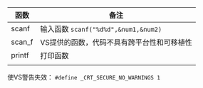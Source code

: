 | 函数   | 备注                                       |
| ------ | ------------------------------------------ |
| scanf  | 输入函数 `scanf("%d%d",&num1,&num2)`       |
| scan_f | VS提供的函数，代码不具有跨平台性和可移植性 |
| printf | 打印函数                                   |
|        |                                            |

使VS警告失效：
`#define _CRT_SECURE_NO_WARNINGS 1`

